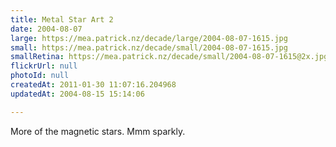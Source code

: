```yaml
---
title: Metal Star Art 2
date: 2004-08-07
large: https://mea.patrick.nz/decade/large/2004-08-07-1615.jpg
small: https://mea.patrick.nz/decade/small/2004-08-07-1615.jpg
smallRetina: https://mea.patrick.nz/decade/small/2004-08-07-1615@2x.jpg
flickrUrl: null
photoId: null
createdAt: 2011-01-30 11:07:16.204968
updatedAt: 2004-08-15 15:14:06

---
```

More of the magnetic stars. Mmm sparkly.
